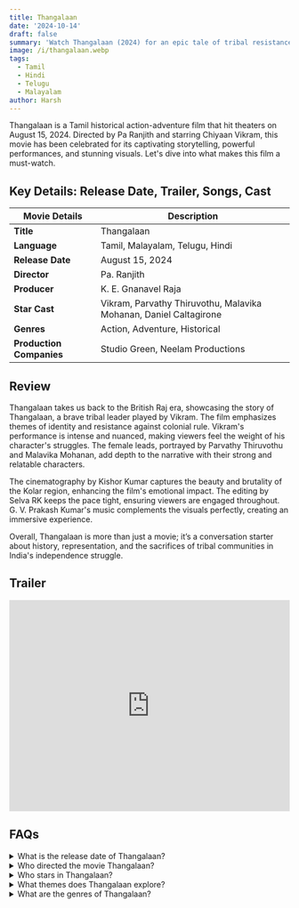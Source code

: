 ```yaml
---
title: Thangalaan
date: '2024-10-14'
draft: false
summary: 'Watch Thangalaan (2024) for an epic tale of tribal resistance during British rule. Download now on mkvcinemas'
image: /i/thangalaan.webp
tags:
  - Tamil
  - Hindi
  - Telugu
  - Malayalam
author: Harsh
---
```


Thangalaan is a Tamil historical action-adventure film that hit theaters on August 15, 2024. Directed by Pa Ranjith and starring Chiyaan Vikram, this movie has been celebrated for its captivating storytelling, powerful performances, and stunning visuals. Let's dive into what makes this film a must-watch.

## Key Details: Release Date, Trailer, Songs, Cast

| **Movie Details**        | **Description**                                                   |
| ------------------------ | ----------------------------------------------------------------- |
| **Title**                | Thangalaan                                                        |
| **Language**             | Tamil, Malayalam, Telugu, Hindi                                   |
| **Release Date**         | August 15, 2024                                                   |
| **Director**             | Pa. Ranjith                                                       |
| **Producer**             | K. E. Gnanavel Raja                                               |
| **Star Cast**            | Vikram, Parvathy Thiruvothu, Malavika Mohanan, Daniel Caltagirone |
| **Genres**               | Action, Adventure, Historical                                     |
| **Production Companies** | Studio Green, Neelam Productions                                  |

## Review

Thangalaan takes us back to the British Raj era, showcasing the story of Thangalaan, a brave tribal leader played by Vikram. The film emphasizes themes of identity and resistance against colonial rule. Vikram's performance is intense and nuanced, making viewers feel the weight of his character's struggles. The female leads, portrayed by Parvathy Thiruvothu and Malavika Mohanan, add depth to the narrative with their strong and relatable characters.

The cinematography by Kishor Kumar captures the beauty and brutality of the Kolar region, enhancing the film's emotional impact. The editing by Selva RK keeps the pace tight, ensuring viewers are engaged throughout. G. V. Prakash Kumar's music complements the visuals perfectly, creating an immersive experience.

Overall, Thangalaan is more than just a movie; it’s a conversation starter about history, representation, and the sacrifices of tribal communities in India's independence struggle.

## Trailer

<iframe width="100%" height="380" src="https://www.youtube.com/embed/9KUOQvF25NI?si=Pq8xaHy1ZZRjZHh8" title={title} frameborder="0" allow="accelerometer; autoplay; clipboard-write; encrypted-media; gyroscope; picture-in-picture; web-share" referrerpolicy="strict-origin-when-cross-origin" allowfullscreen></iframe>

## FAQs

<details>
  <summary>What is the release date of Thangalaan?</summary>
  <p>Thangalaan was released in theaters on August 15, 2024.</p>
</details>

<details>
  <summary>Who directed the movie Thangalaan?</summary>
  <p>The movie was directed by Pa. Ranjith.</p>
</details>

<details>
  <summary>Who stars in Thangalaan?</summary>
  <p>The cast includes Vikram, Parvathy Thiruvothu, Malavika Mohanan, and Daniel Caltagirone.</p>
</details>

<details>
  <summary>What themes does Thangalaan explore?</summary>
  <p>The film explores themes of identity, colonialism, and tribal resistance.</p>
</details>

<details>
  <summary>What are the genres of Thangalaan?</summary>
  <p>Thangalaan falls under the action, adventure, and historical genres.</p>
</details>
